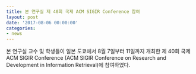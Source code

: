 ```yaml
---
title: 본 연구실 제 40회 국제 ACM SIGIR Conference 참여
layout: post
date: '2017-08-06 00:00:00'
categories:
- news
---
```


본 연구실 교수 및 학생들이 일본 도쿄에서 8월 7일부터 11일까지  개최한 제 40회 국제 ACM SIGIR Conference (ACM SIGIR Conference on Research and Development in Information Retrieval)에 참여하였다.